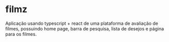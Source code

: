 # filmz
Aplicação usando typescript + react de uma plataforma de avaliação de filmes, possuindo home page, barra de pesquisa, lista de desejos e página para os filmes.
